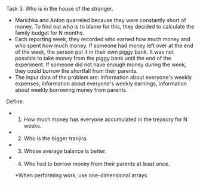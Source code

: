 Task 3. Who is in the house of the stranger.

- Marichka and Anton quarreled because they were constantly short of money. To
  find out who is to blame for this, they decided to calculate the family budget
  for N months.
- Each reporting week, they recorded who earned how much money and who spent how
  much money. If someone had money left over at the end of the week, the person
  put it in their own piggy bank. It was not possible to take money from the
  piggy bank until the end of the experiment. If someone did not have enough
  money during the week, they could borrow the shortfall from their parents.
- The input data of the problem are: information about everyone's weekly
  expenses, information about everyone's weekly earnings, information about
  weekly borrowing money from parents.

Define:

- 1. How much money has everyone accumulated in the treasury for N weeks.
- 2. Who is the bigger tranjira.
- 3. Whose average balance is better.
- 4. Who had to borrow money from their parents at least once.

  \*When performing work, use one-dimensional arrays
